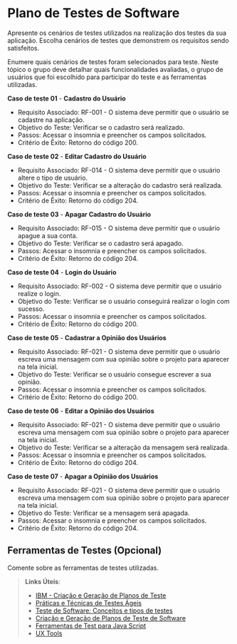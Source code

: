 # Plano de Testes de Software

Apresente os cenários de testes utilizados na realização dos testes da sua aplicação. Escolha cenários de testes que demonstrem os requisitos sendo satisfeitos.

Enumere quais cenários de testes foram selecionados para teste. Neste tópico o grupo deve detalhar quais funcionalidades avaliadas, o grupo de usuários que foi escolhido para participar do teste e as ferramentas utilizadas.

**Caso de teste 01**  -  **Cadastro do Usuário** 
* Requisito Associado: RF-001  -  O sistema deve permitir que o usuário se cadastre na aplicação.
* Objetivo do Teste: Verificar se o cadastro será realizado.
* Passos: Acessar o insomnia e preencher os campos solicitados.
* Critério de Êxito: Retorno do código 200.

**Caso de teste 02**  -  **Editar Cadastro do Usuário** 
* Requisito Associado: RF-014  - O sistema deve permitir que o usuário altere o tipo de usuário.
* Objetivo do Teste: Verificar se a alteração do cadastro será realizada.
* Passos: Acessar o insomnia e preencher os campos solicitados.
* Critério de Êxito: Retorno do código 204.

**Caso de teste 03**  -  **Apagar Cadastro do Usuário** 
* Requisito Associado: RF-015  - O sistema deve permitir que o usuário apague a sua conta.
* Objetivo do Teste: Verificar se o cadastro será apagado.
* Passos: Acessar o insomnia e preencher os campos solicitados.
* Critério de Êxito: Retorno do código 204.

**Caso de teste 04**  -  **Login do Usuário** 
* Requisito Associado: RF-002  - O sistema deve permitir que o usuário realize o login.
* Objetivo do Teste: Verificar se o usuário conseguirá realizar o login com sucesso.
* Passos: Acessar o insomnia e preencher os campos solicitados.
* Critério de Êxito: Retorno do código 200.

**Caso de teste 05**  -  **Cadastrar a Opinião dos Usuários** 
* Requisito Associado: RF-021  -  O sistema deve permitir que o usuário escreva uma mensagem com sua opinião sobre o projeto para aparecer na tela inicial.
* Objetivo do Teste: Verificar se o usuário consegue escrever a sua opinião.
* Passos: Acessar o insomnia e preencher os campos solicitados.
* Critério de Êxito: Retorno do código 200.

**Caso de teste 06**  -  **Editar a Opinião dos Usuários** 
* Requisito Associado: RF-021  -  O sistema deve permitir que o usuário escreva uma mensagem com sua opinião sobre o projeto para aparecer na tela inicial.
* Objetivo do Teste: Verificar se a alteração da mensagem será realizada.
* Passos: Acessar o insomnia e preencher os campos solicitados.
* Critério de Êxito: Retorno do código 204.

**Caso de teste 07**  -  **Apagar a Opinião dos Usuários** 
* Requisito Associado: RF-021  - O sistema deve permitir que o usuário escreva uma mensagem com sua opinião sobre o projeto para aparecer na tela inicial.
* Objetivo do Teste: Verificar se a mensagem será apagada.
* Passos: Acessar o insomnia e preencher os campos solicitados.
* Critério de Êxito: Retorno do código 204.

## Ferramentas de Testes (Opcional)

Comente sobre as ferramentas de testes utilizadas.
 
> **Links Úteis**:
> - [IBM - Criação e Geração de Planos de Teste](https://www.ibm.com/developerworks/br/local/rational/criacao_geracao_planos_testes_software/index.html)
> - [Práticas e Técnicas de Testes Ágeis](http://assiste.serpro.gov.br/serproagil/Apresenta/slides.pdf)
> -  [Teste de Software: Conceitos e tipos de testes](https://blog.onedaytesting.com.br/teste-de-software/)
> - [Criação e Geração de Planos de Teste de Software](https://www.ibm.com/developerworks/br/local/rational/criacao_geracao_planos_testes_software/index.html)
> - [Ferramentas de Test para Java Script](https://geekflare.com/javascript-unit-testing/)
> - [UX Tools](https://uxdesign.cc/ux-user-research-and-user-testing-tools-2d339d379dc7)
